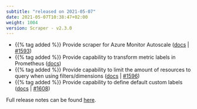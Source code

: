 ```yaml
---
subtitle: "released on 2021-05-07"
date: 2021-05-07T10:38:47+02:00
weight: 1004
version: Scraper - v2.3.0
---
```


- {{% tag added %}} Provide scraper for Azure Monitor Autoscale ([docs](https://docs.promitor.io/configuration/v2.x/metrics/monitor-autoscale)
 | [#1593](https://github.com/tomkerkhove/promitor/issues/1593))
- {{% tag added %}} Provide capability to transform metric labels in Prometheus ([docs](https://docs.promitor.io/configuration/v2.x/runtime/scraper#prometheus-scraping-endpoint))
- {{% tag added %}} Provide capability to limit the amount of resources to query when using filters/dimensions ([docs](https://docs.promitor.io/configuration/v2.x/metrics)
 | [#1596](https://github.com/tomkerkhove/promitor/issues/1596))
- {{% tag added %}} Provide capability to define default custom labels  ([docs](https://docs.promitor.io/configuration/v2.x/metrics/)
 | [#1608](https://github.com/tomkerkhove/promitor/issues/1608))

Full release notes can be found [here](https://github.com/tomkerkhove/promitor/releases/tag/Scraper-v2.2.0).
